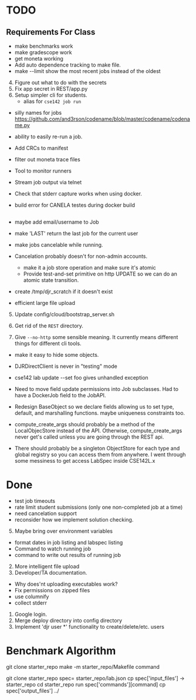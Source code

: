 # TODO

## Requirements For Class

* make benchmarks work
* make gradescope work
* get moneta working
* Add auto dependence tracking to make file.
* make --limit show the most recent jobs instead of the oldest
4. Figure out what to do with the secrets
4. Fix app secret in REST/app.py
3. Setup simpler cli for students.
   * alias for `cse142 job run`
* silly names for jobs https://github.com/and3rson/codename/blob/master/codename/codename.py
* ability to easily re-run a job.
* Add CRCs to manifest
* filter out moneta trace files
* Tool to monitor runners
* Stream job output via telnet

* Check that stderr capture works when using docker.
* build error for CANELA testes during docker build
##

* maybe add email/username to Job 
* make 'LAST' return the last job for the current user
* make jobs cancelable while running.
* Cancelation probably doesn't for non-admin accounts.
   * make it a job store operation and make sure it's atomic
   * Provide test-and-set primitive on http UPDATE so we can do an atomic state transition.

* create /tmp/djr_scratch if it doesn't exist
* efficient large file upload


5. Update config/cloud/bootstrap_server.sh

3. Get rid of the `REST` directory.
4. Give `--no-http` some sensible meaning.  It currently means different things for different cli tools.
* make it easy to hide some objects.
* DJRDirectClient is never in "testing" mode

* cse142 lab update --set foo  gives unhandled exception

* Need to move field update permissions into Job subclasses.  Had to have a DockerJob field to the JobAPI.
* Redesign BaseObject so we declare fields allowing us to set type, default, and marshalling functions.  maybe uniqueness constraints too.

* compute_create_args should probably be a method of the LocalObjecStore
  instead of the API.  Otherwise, compute_create_args never get's called unless
  you are going through the REST api.
* There should probably be a singleton ObjectStore for each type and global registry so you can access them from anywhere.  I went through some messiness to get access LabSpec inside CSE142L.x

# Done

* test job timeouts
* rate limit student submissions (only one non-completed job at a time)
* need cancelation support
* reconsider how we implement solution checking.
5. Maybe bring over environment variables
* format dates in job listing and labspec listing
* Command to watch running job
* command to write out results of running job
2. More intelligent file upload
2. Developer/TA documentation.
* Why does'nt uploading executables work?
* Fix permissions on zipped files
* use columnify
* collect stderr
1. Google login.
3. Merge deploy directory into config directory
3. Implement 'djr user *' functionality to create/delete/etc. users

# Benchmark Algorithm

git clone starter_repo
make -m starter_repo/Makefile command


git clone starter_repo
spec= starter_repo/lab.json
cp spec['input_files'] -> starter_repo
cd starter_repo
run spec['commands'][command]
cp spec['output_files'] ../


